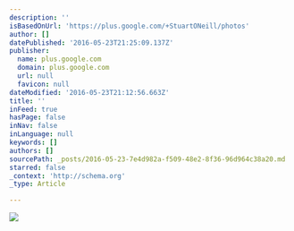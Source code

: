 ```yaml
---
description: ''
isBasedOnUrl: 'https://plus.google.com/+StuartONeill/photos'
author: []
datePublished: '2016-05-23T21:25:09.137Z'
publisher:
  name: plus.google.com
  domain: plus.google.com
  url: null
  favicon: null
dateModified: '2016-05-23T21:12:56.663Z'
title: ''
inFeed: true
hasPage: false
inNav: false
inLanguage: null
keywords: []
authors: []
sourcePath: _posts/2016-05-23-7e4d982a-f509-48e2-8f36-96d964c38a20.md
starred: false
_context: 'http://schema.org'
_type: Article

---
```

![](https://lh3.googleusercontent.com/YXgUUEe_UGNMw-3hoOhXaoXLeMMGwf3tCPtXAdz1GM91-Kp42jkjS6SfnUx9j-Ivd062BGv3=w152-h203-p-no)